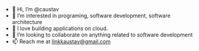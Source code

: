 - 👋 Hi, I’m @caustav
- 👀 I’m interested in programing, software development, software architecture
- 🌱 I love building applications on cloud.
- 💞️ I’m looking to collaborate on anything related to software development
- 📫 Reach me at linkkaustav@gmail.com

<!---
caustav/caustav is a ✨ special ✨ repository because its `README.md` (this file) appears on your GitHub profile.
You can click the Preview link to take a look at your changes.
--->
